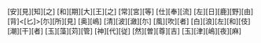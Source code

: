 [安][見][知][之] [和][期][大][王][之] [常][宮][等] [仕][奉][流] [左][日][鹿][野][由] [背]<[匕]>[尓][所][見] [奥][嶋] [清][波][瀲][尓] [風][吹][者] [白][浪][左][和][伎] [潮][干][者] [玉][藻][苅][管] [神][代][従] [然][曽][尊][吉] [玉][津][嶋][夜][麻]
